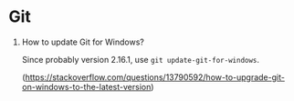 # Git

1. How to update Git for Windows?

    Since probably version 2.16.1, use `git update-git-for-windows`.

    (https://stackoverflow.com/questions/13790592/how-to-upgrade-git-on-windows-to-the-latest-version)